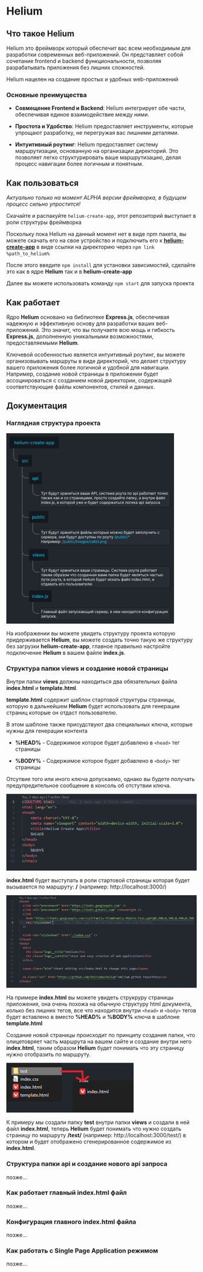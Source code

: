 # Helium

## Что такое Helium

Helium это фреймворк который обеспечит вас всем необходимым для разработки современных веб-приложений. Он представляет собой сочетание frontend и backend функциональности, позволяя разрабатывать приложения без лишних сложностей.

Helium нацелен на создание простых и удобных web-приложений

### Основные преимущества

* **Совмещение Frontend и Backend**: Helium интегрирует обе части, обеспечивая единое взаимодействие между ними.

* **Простота и Удобство**: Helium предоставляет инструменты, которые упрощают разработку, не перегружая вас лишними деталями.

* **Интуитивный роутинг**: Helium предоставляет систему маршрутизации, основанную на организации директорий. Это позволяет легко структурировать вашe маршрутизацию, делая процесс навигации более логичным и понятным.

## Как пользоваться

*Актуально только на момент ALPHA версии фреймворка, в будущем процесс сильно упростится!*

Скачайте и распакуйте `helium-create-app`, этот репозиторий выступает в роли структуры фреймворка

Поскольку пока Helium на данный момент нет в виде npm пакета, вы можете скачать его на свое устройство и подключить его к [**helium-create-app**](https://github.com/ShizzaHo/helium-create-app) в виде ссылки на директорию через ```npm link %path_to_helium%```

После этого введите ```npm install``` для установки зависимостей, сделайте это как в ядре **Helium** так и в **helium-create-app**

Далее вы можете использовать команду ```npm start``` для запуска проекта

## Как работает

Ядро **Helium** основано на библиотеке **Express.js**, обеспечивая надежную и эффективную основу для разработки ваших веб-приложений. Это значит, что вы получаете всю мощь и гибкость **Express.js**, дополненную уникальными возможностями, предоставляемыми **Helium**.

Ключевой особенностью является интуитивный роутинг, вы можете организовывать маршруты в виде директорий, что делает структуру вашего приложения более логичной и удобной для навигации. Например, создание новой страницы в приложении будет ассоциироваться с созданием новой директории, содержащей соответствующие файлы компонентов, стилей и данных. 

## Документация

### Наглядная структура проекта

![structure](./docs/structure_ru.png "Structure")

На изображении вы можете увидеть структуру проекта которую придерживается **Helium**, вы можете создать точно такую же структуру без загрузки **helium-create-app**, главное правильно настройте подключение **Helium** в вашем файле **index.js**.

### Структура папки views и создание новой страницы

Внутри папки **views** должны находиться два обязательных файла **index.html** и **template.html**.

**template.html** содержит шаблон стартовой структуры страницы, которую в дальнейшем **Helium** будет использовать для генерации страниц которые он отдаст пользователю.

В этом шаблоне также присудствуют два специальных ключа, которые нужны для генерации контента

* **%HEAD%** - Содержимое которое будет добавлено в ``<head>`` тег страницы

* **%BODY%** - Содержимое которое будет добавлено в ``<body>`` тег страницы

Отсутвие того или иного ключа допускаемо, однако вы будете получать предупредительное сообщение в консоль об отстутвии ключа.

![Template](./docs/template.png "Template")

**index.html** будет выступать в роли стартовой страницы которая будет вызывается по маршруту: **/** (например: http://localhost:3000/)

![index](./docs/index_home.png "index")

На примере **index.html** вы можете увидеть струкруру страницы приложения, она очень похожа на обычную структуру html документа, колько без лишних тегов, все что находится внутри ``<head>`` и ``<body>`` тегов будет вставлено в вместо **%HEAD%** и **%BODY%** ключа в шаблоне **template.html**

Создание новой страницы происходит по принципу создания папки, что олицетовряет часть маршрута на вашем сайте и создание внутри него **index.html**, таким образом **Helium** будет понимать что эту страницу нужно отобразить по маршруту.

![route](./docs/route.png "route")

К примеру мы создали папку **test** внутри папки **views** и создали в ней файл **index.html**, теперь **Helium** будет понимать что нужно создать страницу по маршруту **/test/** (например: http://localhost:3000/test/) в котором и будет отображено сгенерированное содержимое из **index.html**.

### Структура папки api и создание нового api запроса

позже...

### Как работает главный index.html файл

позже...

### Конфигурация главного index.html файла

позже...

### Как работать с Single Page Application режимом

позже...